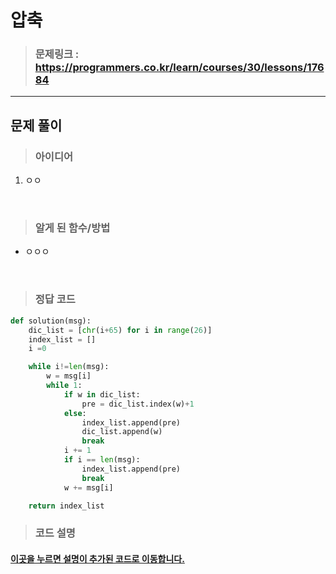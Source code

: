# 압축
>### 문제링크 : https://programmers.co.kr/learn/courses/30/lessons/17684

<hr>

## 문제 풀이

> ### 아이디어
1. ㅇㅇ

<br>

> ### 알게 된 함수/방법
- ㅇㅇㅇ
    
<br>

> ### 정답 코드
```python
def solution(msg):
    dic_list = [chr(i+65) for i in range(26)]
    index_list = []
    i =0

    while i!=len(msg):
        w = msg[i]
        while 1:
            if w in dic_list:
                pre = dic_list.index(w)+1
            else:
                index_list.append(pre)
                dic_list.append(w)
                break
            i += 1
            if i == len(msg):
                index_list.append(pre)
                break
            w += msg[i]

    return index_list
```

> ### 코드 설명
<h4><a href="../pyCode/19-2 캐시.py">이곳을 누르면 설명이 추가된 코드로 이동합니다.</a></h4>
